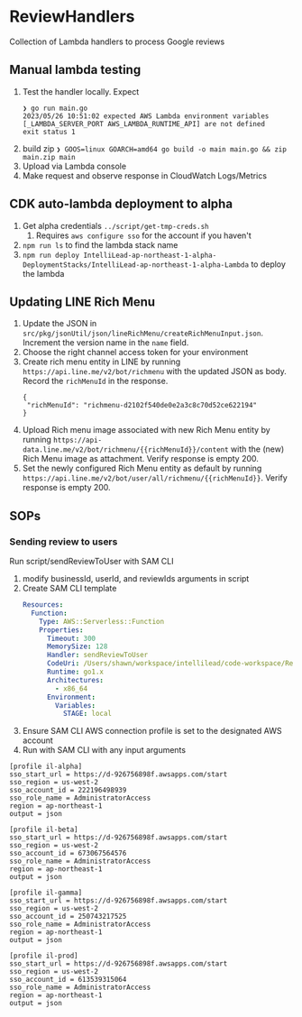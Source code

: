 # ReviewHandlers
Collection of Lambda handlers to process Google reviews


## Manual lambda testing
1. Test the handler locally. Expect
    ```
    ❯ go run main.go
    2023/05/26 10:51:02 expected AWS Lambda environment variables [_LAMBDA_SERVER_PORT AWS_LAMBDA_RUNTIME_API] are not defined
    exit status 1
    ``` 
2. build zip `❯ GOOS=linux GOARCH=amd64 go build -o main main.go && zip main.zip main`
3. Upload via Lambda console
4. Make request and observe response in CloudWatch Logs/Metrics 

## CDK auto-lambda deployment to alpha
1. Get alpha credentials `../script/get-tmp-creds.sh`
   1. Requires `aws configure sso` for the account if you haven't
2. `npm run ls` to find the lambda stack name
3. `npm run deploy IntelliLead-ap-northeast-1-alpha-DeploymentStacks/IntelliLead-ap-northeast-1-alpha-Lambda` to deploy the lambda

## Updating LINE Rich Menu
1. Update the JSON in `src/pkg/jsonUtil/json/lineRichMenu/createRichMenuInput.json`. Increment the version name in the `name` field.
2. Choose the right channel access token for your environment
3. Create rich menu entity in LINE by running `https://api.line.me/v2/bot/richmenu` with the updated JSON as body. Record the `richMenuId` in the response.
   ```
   {
    "richMenuId": "richmenu-d2102f540de0e2a3c8c70d52ce622194"
   }
   ```
4. Upload Rich menu image associated with new Rich Menu entity by running `https://api-data.line.me/v2/bot/richmenu/{{richMenuId}}/content` with the (new) Rich Menu image as attachment. Verify response is empty 200.
5. Set the newly configured Rich Menu entity as default by running `https://api.line.me/v2/bot/user/all/richmenu/{{richMenuId}}`. Verify response is empty 200.


## SOPs
### Sending review to users
Run script/sendReviewToUser with SAM CLI
1. modify businessId, userId, and reviewIds arguments in script
2. Create SAM CLI template
   ```yaml
   Resources:
     Function:
       Type: AWS::Serverless::Function
       Properties:
         Timeout: 300
         MemorySize: 128
         Handler: sendReviewToUser
         CodeUri: /Users/shawn/workspace/intellilead/code-workspace/ReviewHandlers/script
         Runtime: go1.x
         Architectures:
           - x86_64
         Environment:
           Variables:
             STAGE: local
   ```
3. Ensure SAM CLI AWS connection profile is set to the designated AWS account
4. Run with SAM CLI with any input arguments
```
[profile il-alpha]
sso_start_url = https://d-926756898f.awsapps.com/start
sso_region = us-west-2
sso_account_id = 222196498939
sso_role_name = AdministratorAccess
region = ap-northeast-1
output = json

[profile il-beta]
sso_start_url = https://d-926756898f.awsapps.com/start
sso_region = us-west-2
sso_account_id = 673067564576
sso_role_name = AdministratorAccess
region = ap-northeast-1
output = json

[profile il-gamma]
sso_start_url = https://d-926756898f.awsapps.com/start
sso_region = us-west-2
sso_account_id = 250743217525
sso_role_name = AdministratorAccess
region = ap-northeast-1
output = json

[profile il-prod]
sso_start_url = https://d-926756898f.awsapps.com/start
sso_region = us-west-2
sso_account_id = 613539315064
sso_role_name = AdministratorAccess
region = ap-northeast-1
output = json
```